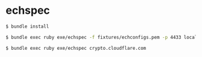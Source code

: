 # echspec

```bash
$ bundle install
```

```bash
$ bundle exec ruby exe/echspec -f fixtures/echconfigs.pem -p 4433 localhost
```

```bash
$ bundle exec ruby exe/echspec crypto.cloudflare.com
```
